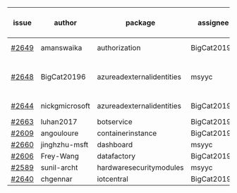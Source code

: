 | issue | author | package | assignee | bot advice | created date of issue | target release date | date from target |
| ------ | ------ | ------ | ------ | ------ | ------ | ------ | :-----: |
| [#2649](https://github.com/Azure/sdk-release-request/issues/2649) | amanswaika | authorization | BigCat20196 |   release date < 2 ! <br> | 04-01 | 04-11 | 2 |
| [#2648](https://github.com/Azure/sdk-release-request/issues/2648) | BigCat20196 | azureadexternalidentities | msyyc | duplicated issue  <br>auto reply failed!  <br> | 04-01 | 04-18 |   |
| [#2644](https://github.com/Azure/sdk-release-request/issues/2644) | nickgmicrosoft | azureadexternalidentities | BigCat20196 | duplicated issue  <br>  | 03-31 | 04-04 |   |
| [#2663](https://github.com/Azure/sdk-release-request/issues/2663) | luhan2017 | botservice | BigCat20196 |   | 04-07 | 04-21 |   |
| [#2609](https://github.com/Azure/sdk-release-request/issues/2609) | angouloure | containerinstance | BigCat20196 |   | 03-24 | 04-14 |   |
| [#2660](https://github.com/Azure/sdk-release-request/issues/2660) | jinghzhu-msft | dashboard | msyyc |   | 04-07 | 04-12 |   |
| [#2606](https://github.com/Azure/sdk-release-request/issues/2606) | Frey-Wang | datafactory | BigCat20196 |   | 03-24 | 04-04 |   |
| [#2589](https://github.com/Azure/sdk-release-request/issues/2589) | sunil-archt | hardwaresecuritymodules | msyyc |   | 03-21 | 05-02 |   |
| [#2640](https://github.com/Azure/sdk-release-request/issues/2640) | chgennar | iotcentral | BigCat20196 |   | 03-30 | 04-13 |   |
